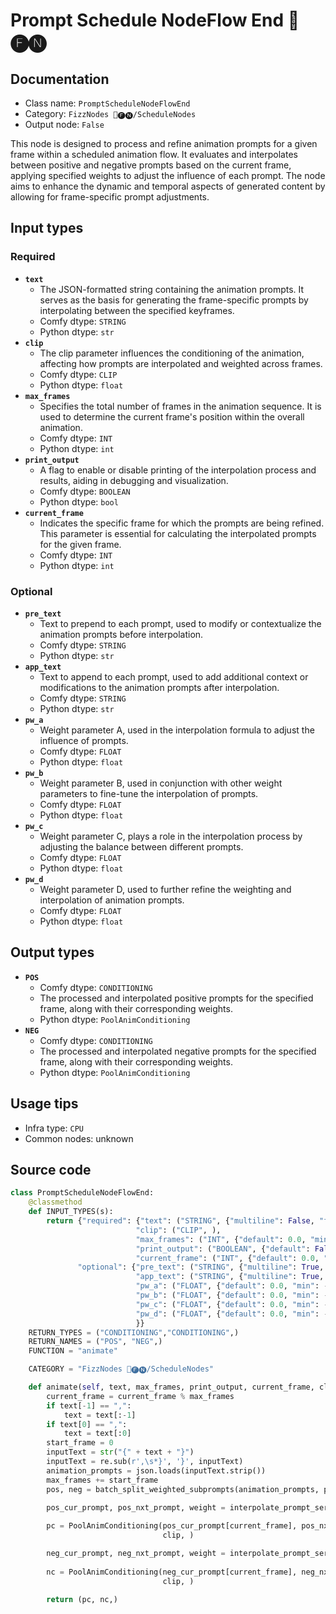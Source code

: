 # Prompt Schedule NodeFlow End 📅🅕🅝
## Documentation
- Class name: `PromptScheduleNodeFlowEnd`
- Category: `FizzNodes 📅🅕🅝/ScheduleNodes`
- Output node: `False`

This node is designed to process and refine animation prompts for a given frame within a scheduled animation flow. It evaluates and interpolates between positive and negative prompts based on the current frame, applying specified weights to adjust the influence of each prompt. The node aims to enhance the dynamic and temporal aspects of generated content by allowing for frame-specific prompt adjustments.
## Input types
### Required
- **`text`**
    - The JSON-formatted string containing the animation prompts. It serves as the basis for generating the frame-specific prompts by interpolating between the specified keyframes.
    - Comfy dtype: `STRING`
    - Python dtype: `str`
- **`clip`**
    - The clip parameter influences the conditioning of the animation, affecting how prompts are interpolated and weighted across frames.
    - Comfy dtype: `CLIP`
    - Python dtype: `float`
- **`max_frames`**
    - Specifies the total number of frames in the animation sequence. It is used to determine the current frame's position within the overall animation.
    - Comfy dtype: `INT`
    - Python dtype: `int`
- **`print_output`**
    - A flag to enable or disable printing of the interpolation process and results, aiding in debugging and visualization.
    - Comfy dtype: `BOOLEAN`
    - Python dtype: `bool`
- **`current_frame`**
    - Indicates the specific frame for which the prompts are being refined. This parameter is essential for calculating the interpolated prompts for the given frame.
    - Comfy dtype: `INT`
    - Python dtype: `int`
### Optional
- **`pre_text`**
    - Text to prepend to each prompt, used to modify or contextualize the animation prompts before interpolation.
    - Comfy dtype: `STRING`
    - Python dtype: `str`
- **`app_text`**
    - Text to append to each prompt, used to add additional context or modifications to the animation prompts after interpolation.
    - Comfy dtype: `STRING`
    - Python dtype: `str`
- **`pw_a`**
    - Weight parameter A, used in the interpolation formula to adjust the influence of prompts.
    - Comfy dtype: `FLOAT`
    - Python dtype: `float`
- **`pw_b`**
    - Weight parameter B, used in conjunction with other weight parameters to fine-tune the interpolation of prompts.
    - Comfy dtype: `FLOAT`
    - Python dtype: `float`
- **`pw_c`**
    - Weight parameter C, plays a role in the interpolation process by adjusting the balance between different prompts.
    - Comfy dtype: `FLOAT`
    - Python dtype: `float`
- **`pw_d`**
    - Weight parameter D, used to further refine the weighting and interpolation of animation prompts.
    - Comfy dtype: `FLOAT`
    - Python dtype: `float`
## Output types
- **`POS`**
    - Comfy dtype: `CONDITIONING`
    - The processed and interpolated positive prompts for the specified frame, along with their corresponding weights.
    - Python dtype: `PoolAnimConditioning`
- **`NEG`**
    - Comfy dtype: `CONDITIONING`
    - The processed and interpolated negative prompts for the specified frame, along with their corresponding weights.
    - Python dtype: `PoolAnimConditioning`
## Usage tips
- Infra type: `CPU`
- Common nodes: unknown


## Source code
```python
class PromptScheduleNodeFlowEnd:
    @classmethod
    def INPUT_TYPES(s):
        return {"required": {"text": ("STRING", {"multiline": False, "forceInput": True}), 
                            "clip": ("CLIP", ),
                            "max_frames": ("INT", {"default": 0.0, "min": 0.0, "max": 999999.0, "step": 1.0,}),
                            "print_output": ("BOOLEAN", {"default": False}),
                            "current_frame": ("INT", {"default": 0.0, "min": 0.0, "max": 999999.0, "step": 1.0,}),}, #"forceInput": True}),},
               "optional": {"pre_text": ("STRING", {"multiline": True, "default": "PRE", }),#"forceInput": True}),
                            "app_text": ("STRING", {"multiline": True, "default": "APP", }),#"forceInput": True}),
                            "pw_a": ("FLOAT", {"default": 0.0, "min": -9999.0, "max": 9999.0, "step": 0.1,}),# "forceInput": True}),
                            "pw_b": ("FLOAT", {"default": 0.0, "min": -9999.0, "max": 9999.0, "step": 0.1,}),# "forceInput": True}),
                            "pw_c": ("FLOAT", {"default": 0.0, "min": -9999.0, "max": 9999.0, "step": 0.1,}),# "forceInput": True}),
                            "pw_d": ("FLOAT", {"default": 0.0, "min": -9999.0, "max": 9999.0, "step": 0.1,}),# "forceInput": True}),
                            }}
    RETURN_TYPES = ("CONDITIONING","CONDITIONING",)
    RETURN_NAMES = ("POS", "NEG",)
    FUNCTION = "animate"

    CATEGORY = "FizzNodes 📅🅕🅝/ScheduleNodes"

    def animate(self, text, max_frames, print_output, current_frame, clip, pw_a = 0, pw_b = 0, pw_c = 0, pw_d = 0, pre_text = '', app_text = ''):
        current_frame = current_frame % max_frames
        if text[-1] == ",":
            text = text[:-1]
        if text[0] == ",":
            text = text[:0]
        start_frame = 0
        inputText = str("{" + text + "}")
        inputText = re.sub(r',\s*}', '}', inputText)
        animation_prompts = json.loads(inputText.strip())
        max_frames += start_frame
        pos, neg = batch_split_weighted_subprompts(animation_prompts, pre_text, app_text)

        pos_cur_prompt, pos_nxt_prompt, weight = interpolate_prompt_series(pos, max_frames, start_frame, pre_text, app_text, pw_a,
                                                                           pw_b, pw_c, pw_d, print_output)
        pc = PoolAnimConditioning(pos_cur_prompt[current_frame], pos_nxt_prompt[current_frame], weight[current_frame],
                                  clip, )

        neg_cur_prompt, neg_nxt_prompt, weight = interpolate_prompt_series(neg, max_frames, start_frame, pre_text, app_text, pw_a,
                                                                           pw_b, pw_c, pw_d, print_output)
        nc = PoolAnimConditioning(neg_cur_prompt[current_frame], neg_nxt_prompt[current_frame], weight[current_frame],
                                  clip, )

        return (pc, nc,)

```
